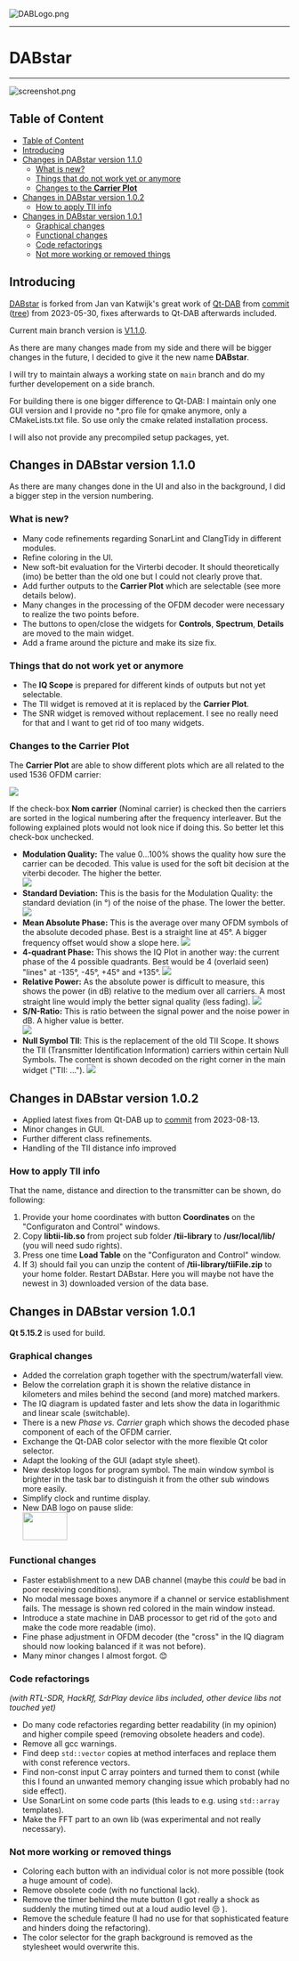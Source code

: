 ![DABLogo.png](res/DABLogo.png)

---

# DABstar

---

![screenshot.png](res/screenshot.png)

## Table of Content
<!-- TOC -->
  * [Table of Content](#table-of-content)
  * [Introducing](#introducing)
  * [Changes in DABstar version 1.1.0](#changes-in-dabstar-version-110)
    * [What is new?](#what-is-new-)
    * [Things that do not work yet or anymore](#things-that-do-not-work-yet-or-anymore-)
    * [Changes to the **Carrier Plot**](#changes-to-the-carrier-plot)
  * [Changes in DABstar version 1.0.2](#changes-in-dabstar-version-102)
    * [How to apply TII info](#how-to-apply-tii-info)
  * [Changes in DABstar version 1.0.1](#changes-in-dabstar-version-101-)
    * [Graphical changes](#graphical-changes)
    * [Functional changes](#functional-changes)
    * [Code refactorings](#code-refactorings)
    * [Not more working or removed things](#not-more-working-or-removed-things)
<!-- TOC -->

## Introducing

[DABstar](https://github.com/tomneda/DABstar) is forked from Jan van Katwijk's great work of [Qt-DAB](https://github.com/JvanKatwijk/qt-dab) from
[commit](https://github.com/JvanKatwijk/qt-dab/commits/b083a8e169ca2b7dd47167a07b92fa5a1970b249)
([tree](https://github.com/JvanKatwijk/qt-dab/tree/b083a8e169ca2b7dd47167a07b92fa5a1970b249))
from 2023-05-30, fixes afterwards to Qt-DAB afterwards included.

Current main branch version is [V1.1.0](#changes-in-dabstar-version-110).

As there are many changes made from my side and there will be bigger changes in the future, 
I decided to give it the new name **DABstar**.

I will try to maintain always a working state on `main` branch and do my further developement on a side branch. 

For building there is one bigger difference to Qt-DAB: I maintain only one GUI version and I provide no *.pro file for qmake anymore, only a CMakeLists.txt file.
So use only the cmake related installation process.

I will also not provide any precompiled setup packages, yet.

## Changes in DABstar version 1.1.0
 
As there are many changes done in the UI and also in the background, I did a bigger step in the version numbering.

### What is new? 
 
- Many code refinements regarding SonarLint and ClangTidy in different modules.
- Refine coloring in the UI.
- New soft-bit evaluation for the Virterbi decoder. It should theoretically (imo) be better than the old one but I could not clearly prove that.
- Add further outputs to the **Carrier Plot** which are selectable (see more details below).
- Many changes in the processing of the OFDM decoder were necessary to realize the two points before.
- The buttons to open/close the widgets for **Controls**, **Spectrum**, **Details** are moved to the main widget.
- Add a frame around the picture and make its size fix.
 
### Things that do not work yet or anymore 
- The **IQ Scope** is prepared for different kinds of outputs but not yet selectable.
- The TII widget is removed at it is replaced by the **Carrier Plot**.
- The SNR widget is removed without replacement. I see no really need for that and I want to get rid of too many widgets.

### Changes to the **Carrier Plot**

The **Carrier Plot** are able to show different plots which are all related to the used 1536 OFDM carrier:

![](res/carrier_scope_combobox.png)

If the check-box **Nom carrier** (Nominal carrier) is checked then the carriers are sorted in the logical numbering after the frequency interleaver. But the following explained plots would not look nice if doing this. So better let this check-box unchecked.

- **Modulation Quality:** The value 0...100% shows the quality how sure the carrier can be decoded. This value is used for the soft bit decision at the viterbi decoder. The higher the better.  
    ![](res/CarrierPlots/ModulQuality.png)
- **Standard Deviation:** This is the basis for the Modulation Quality: the standard deviation (in °) of the noise of the phase. The lower the better.
    ![](res/CarrierPlots/StdDeviation.png)
- **Mean Absolute Phase:** This is the average over many OFDM symbols of the absolute decoded phase. Best is a straight line at 45°. A bigger frequency offset would show a slope here.
    ![](res/CarrierPlots/MeanAbsPhase.png)
- **4-quadrant Phase:** This shows the IQ Plot in another way: the current phase of the 4 possible quadrants. Best would be 4 (overlaid seen) "lines" at -135°, -45°, +45° and +135°.
    ![](res/CarrierPlots/4quadrPhase.png)
- **Relative Power:** As the absolute power is difficult to measure, this shows the power (in dB) relative to the medium over all carriers. A most straight line would imply the better signal quality (less fading).
    ![](res/CarrierPlots/RelativePower.png)  
- **S/N-Ratio:** This is ratio between the signal power and the noise power in dB. A higher value is better.  
    ![](res/CarrierPlots/SNRatio.png)
- **Null Symbol TII**: This is the replacement of the old TII Scope. It shows the TII (Transmitter Identification Information) carriers within certain Null Symbols. The content is shown decoded on the right corner in the main widget ("TII: ...").
    ![](res/CarrierPlots/NullSymbolTii.png)

## Changes in DABstar version 1.0.2

- Applied latest fixes from Qt-DAB up to [commit](https://github.com/JvanKatwijk/qt-dab/commit/775dc3d9411545ecd07480f625b499f292998818) from 2023-08-13.
- Minor changes in GUI.
- Further different class refinements.
- Handling of the TII distance info improved

### How to apply TII info

That the name, distance and direction to the transmitter can be shown, do following:

1) Provide your home coordinates with button **Coordinates** on the "Configuraton and Control" windows.
2) Copy **libtii-lib.so** from project sub folder **/tii-library** to **/usr/local/lib/**    (you will need sudo rights).
3) Press one time **Load Table** on the "Configuraton and Control" window.
4) If 3) should fail you can unzip the content of **/tii-library/tiiFile.zip** to your home folder. Restart DABstar. 
    Here you will maybe not have the newest in 3) downloaded version of the data base.


## Changes in DABstar version 1.0.1 

**Qt 5.15.2** is used for build.

### Graphical changes

- Added the correlation graph together with the spectrum/waterfall view.  
- Below the correlation graph it is shown the relative distance in kilometers and miles behind the second (and more) matched markers. 
- The IQ diagram is updated faster and lets show the data in logarithmic and linear scale (switchable).
- There is a new *Phase vs. Carrier* graph which shows the decoded phase component of each of the OFDM carrier. 
- Exchange the Qt-DAB color selector with the more flexible Qt color selector.
- Adapt the looking of the GUI (adapt style sheet).
- New desktop logos for program symbol. The main window symbol is brighter in the task bar to distinguish it from the other sub windows more easily.
- Simplify clock and runtime display.
- New DAB logo on pause slide:  
    <img  width="80" height="50" src="src/helpers/pauseslide/dablogo.png"/>

### Functional changes

- Faster establishment to a new DAB channel (maybe this *could* be bad in poor receiving conditions).
- No modal message boxes anymore if a channel or service establishment fails. The message is shown red colored in the main window instead.
- Introduce a state machine in DAB processor to get rid of the `goto` and make the code more readable (imo).
- Fine phase adjustment in OFDM decoder (the "cross" in the IQ diagram should now looking balanced if it was not before).
- Many minor changes I almost forgot. :blush:

### Code refactorings

*(with RTL-SDR, HackRf, SdrPlay device libs included, other device libs not touched yet)*

- Do many code refactories regarding better readability (in my opinion) and higher compile speed (removing obsolete headers and code).
- Remove all gcc warnings.
- Find deep `std::vector` copies at method interfaces and replace them with const reference vectors.
- Find non-const input C array pointers and turned them to const (while this I found an unwanted memory changing issue which probably had no side effect).
- Use SonarLint on some code parts (this leads to e.g. using `std::array` templates).
- Make the FFT part to an own lib (was experimental and not really necessary).

### Not more working or removed things

- Coloring each button with an individual color is not more possible (took a huge amount of code).
- Remove obsolete code (with no functional lack).
- Remove the timer behind the mute button (I got really a shock as suddenly the muting timed out at a loud audio level :unamused: ).
- Remove the schedule feature (I had no use for that sophisticated feature and hinders doing the refactoring).
- The color selector for the graph background is removed as the stylesheet would overwrite this.

